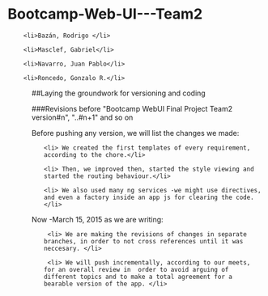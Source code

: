 # Bootcamp-Web-UI---Team2

  <ul>

     <li>Bazán, Rodrigo </li>
    
     <li>Masclef, Gabriel</li>
    
     <li>Navarro, Juan Pablo</li>
    
     <li>Roncedo, Gonzalo R.</li>
  
  <ul>





##Laying the groundwork for versioning and coding

###Revisions before "Bootcamp WebUI Final Project Team2 version#n", "..#n+1" and so on





Before pushing any version, we will list the changes we made:


  <ol>

  

    <li> We created the first templates of every requirement, according to the chore.</li>

    <li> Then, we improved then, started the style viewing and started the routing behaviour.</li>

    <li> We also used many ng services -we might use directives, and even a factory inside an app js for clearing the code.</li>

  </ol>


Now -March 15, 2015 as we are writing:


  <ul>
  
     <li> We are making the revisions of changes in separate branches, in order to not cross references until it was neccesary. </li>

     <li> We will push incrementally, according to our meets, for an overall review in  order to avoid arguing of different topics and to make a total agreement for a bearable version of the app. </li>

</ul>

